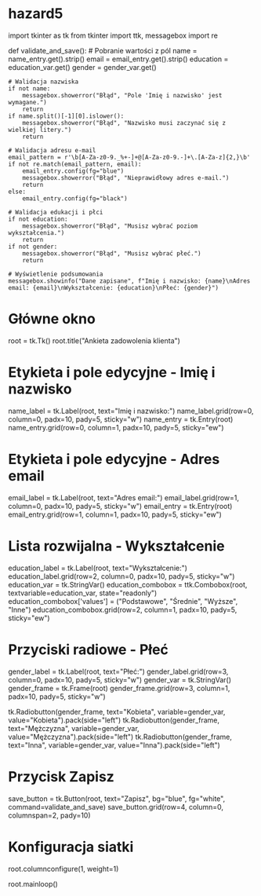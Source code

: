 # hazard5
import tkinter as tk
from tkinter import ttk, messagebox
import re

def validate_and_save():
    # Pobranie wartości z pól
    name = name_entry.get().strip()
    email = email_entry.get().strip()
    education = education_var.get()
    gender = gender_var.get()

    # Walidacja nazwiska
    if not name:
        messagebox.showerror("Błąd", "Pole 'Imię i nazwisko' jest wymagane.")
        return
    if name.split()[-1][0].islower():
        messagebox.showerror("Błąd", "Nazwisko musi zaczynać się z wielkiej litery.")
        return

    # Walidacja adresu e-mail
    email_pattern = r'\b[A-Za-z0-9._%+-]+@[A-Za-z0-9.-]+\.[A-Za-z]{2,}\b'
    if not re.match(email_pattern, email):
        email_entry.config(fg="blue")
        messagebox.showerror("Błąd", "Nieprawidłowy adres e-mail.")
        return
    else:
        email_entry.config(fg="black")

    # Walidacja edukacji i płci
    if not education:
        messagebox.showerror("Błąd", "Musisz wybrać poziom wykształcenia.")
        return
    if not gender:
        messagebox.showerror("Błąd", "Musisz wybrać płeć.")
        return

    # Wyświetlenie podsumowania
    messagebox.showinfo("Dane zapisane", f"Imię i nazwisko: {name}\nAdres email: {email}\nWykształcenie: {education}\nPłeć: {gender}")

# Główne okno
root = tk.Tk()
root.title("Ankieta zadowolenia klienta")

# Etykieta i pole edycyjne - Imię i nazwisko
name_label = tk.Label(root, text="Imię i nazwisko:")
name_label.grid(row=0, column=0, padx=10, pady=5, sticky="w")
name_entry = tk.Entry(root)
name_entry.grid(row=0, column=1, padx=10, pady=5, sticky="ew")

# Etykieta i pole edycyjne - Adres email
email_label = tk.Label(root, text="Adres email:")
email_label.grid(row=1, column=0, padx=10, pady=5, sticky="w")
email_entry = tk.Entry(root)
email_entry.grid(row=1, column=1, padx=10, pady=5, sticky="ew")

# Lista rozwijalna - Wykształcenie
education_label = tk.Label(root, text="Wykształcenie:")
education_label.grid(row=2, column=0, padx=10, pady=5, sticky="w")
education_var = tk.StringVar()
education_combobox = ttk.Combobox(root, textvariable=education_var, state="readonly")
education_combobox['values'] = ("Podstawowe", "Średnie", "Wyższe", "Inne")
education_combobox.grid(row=2, column=1, padx=10, pady=5, sticky="ew")

# Przyciski radiowe - Płeć
gender_label = tk.Label(root, text="Płeć:")
gender_label.grid(row=3, column=0, padx=10, pady=5, sticky="w")
gender_var = tk.StringVar()
gender_frame = tk.Frame(root)
gender_frame.grid(row=3, column=1, padx=10, pady=5, sticky="w")

tk.Radiobutton(gender_frame, text="Kobieta", variable=gender_var, value="Kobieta").pack(side="left")
tk.Radiobutton(gender_frame, text="Mężczyzna", variable=gender_var, value="Mężczyzna").pack(side="left")
tk.Radiobutton(gender_frame, text="Inna", variable=gender_var, value="Inna").pack(side="left")

# Przycisk Zapisz
save_button = tk.Button(root, text="Zapisz", bg="blue", fg="white", command=validate_and_save)
save_button.grid(row=4, column=0, columnspan=2, pady=10)

# Konfiguracja siatki
root.columnconfigure(1, weight=1)

root.mainloop()
